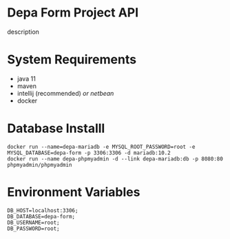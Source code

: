 # Depa Form Project API
description

# System Requirements
- java 11
- maven
- intellij (recommended) *or netbean*
- docker

# Database Installl
```
docker run --name=depa-mariadb -e MYSQL_ROOT_PASSWORD=root -e MYSQL_DATABASE=depa-form -p 3306:3306 -d mariadb:10.2
docker run --name depa-phpmyadmin -d --link depa-mariadb:db -p 8080:80 phpmyadmin/phpmyadmin
```

# Environment Variables
```
DB_HOST=localhost:3306;
DB_DATABASE=depa-form;
DB_USERNAME=root;
DB_PASSWORD=root;
```
